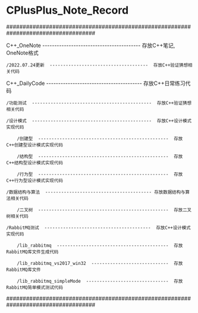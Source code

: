 # CPlusPlus_Note_Record

###################################################################################

C++_OneNote  -----------------------------------------  存放C++笔记, OneNote格式

    /2022.07.24更新  -------------------------------------  存放C++验证猜想相关代码
    
C++_DailyCode  ----------------------------------------  存放C++日常练习代码

    /功能测试  ---------------------------------------------  存放C++验证猜想相关代码
    
    /设计模式  ---------------------------------------------  存放C++设计模式实现代码
    
        /创建型  -------------------------------------------------  存放C++创建型设计模式实现代码
		
        /结构型  -------------------------------------------------  存放C++结构型设计模式实现代码
		
        /行为型  -------------------------------------------------  存放C++行为型设计模式实现代码

    /数据结构与算法  ---------------------------------------- 存放数据结构与算法相关代码
    
        /二叉树  -------------------------------------------------  存放二叉树相关代码 	

    /RabbitMQ测试  ----------------------------------------  存放C++设计模式实现代码
    
        /lib_rabbitmq  ------------------------------------------  存放RabbitMQ库文件生成代码
		
        /lib_rabbitmq_vs2017_win32  -----------------------------  存放RabbitMQ库文件
		
        /lib_rabbitmq_simpleMode  -------------------------------  存放RabbitMQ简单模式测试代码

###################################################################################
